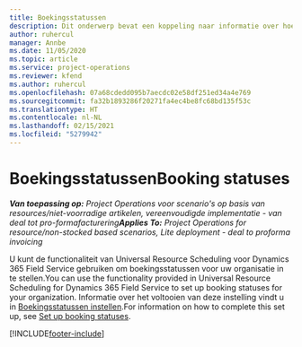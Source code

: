 ```yaml
---
title: Boekingsstatussen
description: Dit onderwerp bevat een koppeling naar informatie over hoe u boekingsstatussen in Project Operations instelt.
author: ruhercul
manager: Annbe
ms.date: 11/05/2020
ms.topic: article
ms.service: project-operations
ms.reviewer: kfend
ms.author: ruhercul
ms.openlocfilehash: 07a68cdedd095b7aecdc02e58df251ed34a4e769
ms.sourcegitcommit: fa32b1893286f20271fa4ec4be8fc68bd135f53c
ms.translationtype: HT
ms.contentlocale: nl-NL
ms.lasthandoff: 02/15/2021
ms.locfileid: "5279942"
---
```

# <a name="booking-statuses"></a><span data-ttu-id="138d4-103">Boekingsstatussen</span><span class="sxs-lookup"><span data-stu-id="138d4-103">Booking statuses</span></span>

<span data-ttu-id="138d4-104">_**Van toepassing op:** Project Operations voor scenario's op basis van resources/niet-voorradige artikelen, vereenvoudigde implementatie - van deal tot pro-formafacturering_</span><span class="sxs-lookup"><span data-stu-id="138d4-104">_**Applies To:** Project Operations for resource/non-stocked based scenarios, Lite deployment - deal to proforma invoicing_</span></span>

<span data-ttu-id="138d4-105">U kunt de functionaliteit van Universal Resource Scheduling voor Dynamics 365 Field Service gebruiken om boekingsstatussen voor uw organisatie in te stellen.</span><span class="sxs-lookup"><span data-stu-id="138d4-105">You can use the functionality provided in Universal Resource Scheduling for Dynamics 365 Field Service to set up booking statuses for your organization.</span></span> <span data-ttu-id="138d4-106">Informatie over het voltooien van deze instelling vindt u in [Boekingsstatussen instellen](https://docs.microsoft.com/dynamics365/field-service/set-up-booking-statuses).</span><span class="sxs-lookup"><span data-stu-id="138d4-106">For information on how to complete this set up, see [Set up booking statuses](https://docs.microsoft.com/dynamics365/field-service/set-up-booking-statuses).</span></span>


[!INCLUDE[footer-include](../includes/footer-banner.md)]
